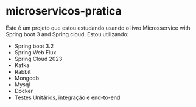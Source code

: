 # microservicos-pratica

Este é um projeto que estou estudando usando o livro Microsservice with Spring boot 3 and Spring cloud.
Estou utilizando:

- Spring boot 3.2
- Spring Web Flux
- Spring Cloud 2023
- Kafka
- Rabbit
- Mongodb
- Mysql
- Docker
- Testes Unitários, integração e end-to-end
